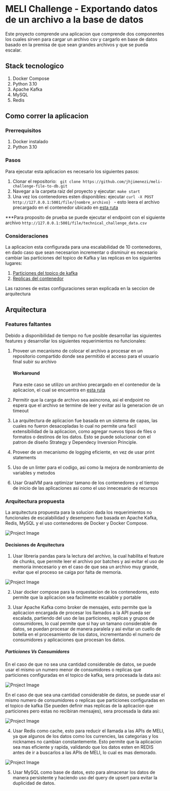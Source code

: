 # MELI Challenge - Exportando datos de un archivo a la base de datos

Este proyecto comprende una aplicacion que comprende dos componentes los cuales sirven para cargar un archivo csv y cargarlo en base de datos basado en la premisa de que sean grandes archivos y que se pueda escalar.

## Stack tecnologico
1. Docker Compose
2. Python 3.10
3. Apache Kafka
4. MySQL
5. Redis

## Como correr la aplicacion

### Prerrequisitos

1. Docker instalado
2. Python 3.10

### Pasos
Para ejecutar esta aplicacion es necesario los siguientes pasos:

1. Clonar el repositorio: ``` git clone https://github.com/jhjimenezi/meli-challenge-file-to-db.git```
2. Navegar a la carpeta raiz del proyecto y ejecutar: ```make start```
3. Una vez los contenedores esten disponibles: ejecutar ```curl -X POST http://127.0.0.1:5001/file/{nombre_archivo} ``` - esto leera el archivo precargado en el contenedor ubicado en <a href="https://github.com/jhjimenezi/meli-challenge-file-to-db/tree/master/read-file-app/resources/files">esta ruta</a>

***Para proposito de prueba se puede ejecutar el endpoint con el siguiente archivo ```http://127.0.0.1:5001/file/technical_challenge_data.csv```

### Consideraciones

La aplicacion esta configurada para una escalabilidad de 10 contenedores, en dado caso que sean necesarion incrementar o disminuir es necesario cambiar las particiones del topico de Kafka y las replicas en los siguientes lugares:

1. <a href="https://github.com/jhjimenezi/meli-challenge-file-to-db/blob/master/docker-compose.yml#L79">Particiones del topico de kafka</a>
2. <a href="https://github.com/jhjimenezi/meli-challenge-file-to-db/blob/master/docker-compose.yml#L152">Replicas del contenedor</a>

Las razones de estas configuraciones seran explicada en la seccion de arquitectura

## Arquitectura

### Features faltantes

Debido a disponibilidad de tiempo no fue posible desarrollar las siguientes features y desarrollar los siguientes requerimientos no funcionales:

1. Proveer un mecanismo de colocar el archivo a procesar en un repositorio compartido donde sea permitido el acceso para el usuario final subir su archivo
    #### Workaround
    Para este caso se utilizo un archivo precargado en el contenedor de la aplicacion, el cual se encuentra en <a href="https://github.com/jhjimenezi/meli-challenge-file-to-db/tree/master/read-file-app/resources/files">esta ruta</a>

2. Permitir que la carga de archivo sea asincrona, asi el endpoint no espera que el archivo se termine de leer y evitar asi la generacion de un timeout

3. La arquitectura de aplicacion fue basada en un sistema de capas, las cuales no fueron desacopladas lo cual no permite una facil extensibilidad de la aplicacion, como agregar nuevos tipos de files o formatos o destinos de los datos. Esto se puede solucionar con el patron de diseño Strategy y Dependecy Inversion Principle.

4. Proveer de un mecanismo de logging eficiente, en vez de usar print statements

5. Uso de un linter para el codigo, asi como la mejora de nombramiento de variables y metodos

6. Usar GraalVM para optimizar tamano de los contenedores y el tiempo de inicio de las aplicaciones asi como el uso innecesario de recursos

### Arquitectura propuesta

La arquitectura propuesta para la solucion dada los requerimientos no funcionales de escalabilidad y desempeno fue basada en Apache Kafka, Redis, MySQL y el uso contenedores de Docker y Docker Compose.

![Project Image](/documentation/General_Schema.jpg)

#### Decisiones de Arquitectura

1. Usar libreria pandas para la lectura del archivo, la cual habilita el feature de chunks, que permite leer el archivo por batches y asi evitar el uso de memoria innecesario y en el caso de que sea un archivo muy grande, evitar que el proceso se caiga por falta de memoria.

![Project Image](/documentation/read_file_app.jpg)

2. Usar docker compose para la orquestacion de los contenedores, esto permite que la aplicacion sea facilmente escalable y portable

3. Usar Apache Kafka como broker de mensajes, esto permite que la aplicacion encargada de procesar los llamados a la API pueda ser escalada, partiendo del uso de las particiones, replicas y grupos de consumidores, lo cual permite que si hay un tamano considerable de datos, se puedan procesar de manera paralela y asi evitar un cuello de botella en el procesamiento de los datos, incrementando el numero de consumidores y aplicaciones que procesan los datos.

##### Particiones Vs Consumidores
En el caso de que no sea una cantidad considerable de datos, se puede usar el mismo un numero menor de consumidores o replicas que particiones configuradas en el topico de kafka, sera procesada la data asi:

![Project Image](/documentation/Partitions_Consumers.png)

En el caso de que sea una cantidad considerable de datos, se puede usar el mismo numero de consumidores o replicas que particiones configuradas en el topico de kafka (Se pueden definir mas replicas de la aplicacion que particiones pero estas no recibiran mensajes), sera procesada la data asi:

![Project Image](/documentation/Partitions_Consumers2.png)

4. Usar Redis como cache, esto para reducir el llamada a las APIs de MELI, ya que algunos de los datos como los currencies, las categorias y los nicknames no cambian constantemente. Esto permite que la aplicacion sea mas eficiente y rapida, validando que los datos esten en REDIS antes de ir a buscarlos a las APIs de MELI, lo cual es mas demorado.

![Project Image](/documentation/proccess_file_app.jpg)

5. Usar MySQL como base de datos, esto para almacenar los datos de manera persistente y haciendo uso del query de upsert para evitar la duplicidad de datos.


